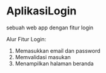 # AplikasiLogin
sebuah web app dengan fitur login

Alur Fitur Login:
1. Memasukkan email dan password
2. Memvalidasi masukan
3. Menampilkan halaman beranda
